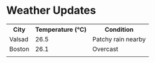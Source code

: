 # Weather Updates

<!-- WEATHER-UPDATE-START -->
<table><tr><th>City</th><th>Temperature (°C)</th><th>Condition</th></tr><tr><td>Valsad</td><td>26.5</td><td>Patchy rain nearby</td></tr><tr><td>Boston</td><td>26.1</td><td>Overcast</td></tr><tr><td></td><td></td><td></td></tr></table>
<!-- WEATHER-UPDATE-END -->

